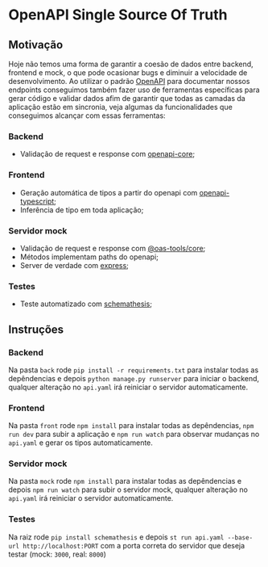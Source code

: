 # OpenAPI Single Source Of Truth

## Motivação

Hoje não temos uma forma de garantir a coesão de dados entre backend, frontend e mock, o que pode ocasionar bugs e diminuir a velocidade de desenvolvimento.
Ao utilizar o padrão [OpenAPI](https://www.openapis.org/) para documentar nossos endpoints conseguimos também fazer uso de ferramentas específicas para gerar código e validar dados afim de garantir que todas as camadas da aplicação estão em sincronia, veja algumas da funcionalidades que conseguimos alcançar com essas ferramentas:

### Backend
- Validação de request e response com [openapi-core](https://github.com/python-openapi/openapi-core);

### Frontend
- Geração automática de tipos a partir do openapi com [openapi-typescript](https://github.com/drwpow/openapi-typescript);
- Inferência de tipo em toda aplicação;

### Servidor mock
- Validação de request e response com [@oas-tools/core](https://oas-tools.github.io/);
- Métodos implementam paths do openapi;
- Server de verdade com [express](https://expressjs.com/);

### Testes
- Teste automatizado com [schemathesis](https://github.com/schemathesis/schemathesis);


## Instruções

### Backend
Na pasta `back` rode `pip install -r requirements.txt` para instalar todas as depêndencias e depois `python manage.py runserver` para iniciar o backend, qualquer alteração no `api.yaml` irá reiniciar o servidor automaticamente.

### Frontend
Na pasta `front` rode `npm install` para instalar todas as depêndencias, `npm run dev` para subir a aplicação e `npm run watch` para observar mudanças no `api.yaml` e gerar os tipos automaticamente.

### Servidor mock
Na pasta `mock` rode `npm install` para instalar todas as depêndencias e depois `npm run watch` para subir o servidor mock, qualquer alteração no `api.yaml` irá reiniciar o servidor automaticamente.

### Testes
Na raiz rode `pip install schemathesis` e depois `st run api.yaml --base-url http://localhost:PORT` com a porta correta do servidor que deseja testar (mock: `3000`, real: `8000`)